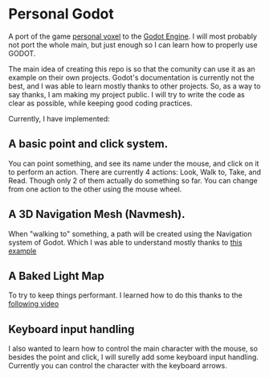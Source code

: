 # Personal Godot

A port of the game [personal voxel](https://lunafromthemoon.itch.io/personal-rocket-demo) to the [Godot Engine](https://godotengine.org/). I will most probably not port the whole main, but just enough so I can learn how to properly use GODOT.

The main idea of creating this repo is so that the comunity can use it as an example on their own projects. Godot's documentation is currently not the best, and I was able to learn mostly thanks to other projects. So, as a way to say thanks, I am making my project public. I will try to write the code as clear as possible, while keeping good coding practices.

Currently, I have implemented:

## A basic point and click system.
You can point something, and see its name under the mouse, and click on it to perform an action. There are currently 4 actions: Look, Walk to, Take, and Read. Though only 2 of them actually do something so far. You can change from one action to the other using the mouse wheel.

## A 3D Navigation Mesh (Navmesh).
When "walking to" something, a path will be created using the Navigation system of Godot. Which I was able to understand mostly thanks to [this example](https://github.com/godotengine/godot-demo-projects/tree/master/3d/navmesh)

## A Baked Light Map
To try to keep things performant. I learned how to do this thanks to the [following video](https://www.youtube.com/watch?v=R0y9Li0qBbI)

## Keyboard input handling
I also wanted to learn how to control the main character with the mouse, so besides the point and click, I will surelly add some keyboard input handling. Currently you can control the character with the keyboard arrows.
